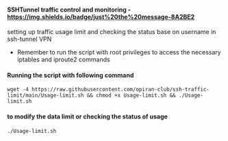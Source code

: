 #### SSHTunnel traffic control and monitoring -https://img.shields.io/badge/just%20the%20message-8A2BE2
setting up traffic usage limit and checking the status base on username in ssh-tunnel VPN

  - Remember to run the script with root privileges to access the necessary iptables and iproute2 commands

#### Running the script with following command
```
wget -4 https://raw.githubusercontent.com/opiran-club/ssh-traffic-limit/main/Usage-limit.sh && chmod +x Usage-limit.sh && ./Usage-limit.sh
```

#### to modify the data limit or checking the status of usage
```
./Usage-limit.sh
```
